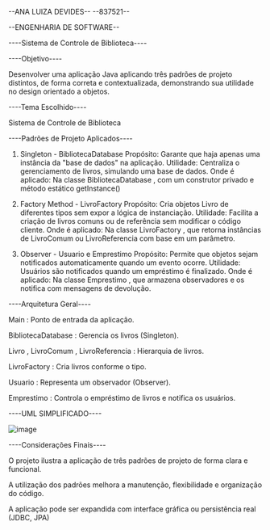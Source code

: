 --ANA LUIZA DEVIDES-- --837521--

--ENGENHARIA DE SOFTWARE--

----Sistema de Controle de Biblioteca----

----Objetivo----

Desenvolver uma aplicação Java aplicando três padrões de projeto distintos, de forma correta e
contextualizada, demonstrando sua utilidade no design orientado a objetos.

----Tema Escolhido----

Sistema de Controle de Biblioteca

----Padrões de Projeto Aplicados----

1. Singleton - BibliotecaDatabase
Propósito: Garante que haja apenas uma instância da "base de dados" na aplicação.
Utilidade: Centraliza o gerenciamento de livros, simulando uma base de dados.
Onde é aplicado: Na classe BibliotecaDatabase , com um construtor privado e método
estático getInstance()

3. Factory Method - LivroFactory
Propósito: Cria objetos Livro de diferentes tipos sem expor a lógica de instanciação.
Utilidade: Facilita a criação de livros comuns ou de referência sem modificar o código cliente.
Onde é aplicado: Na classe LivroFactory , que retorna instâncias de LivroComum ou
LivroReferencia com base em um parâmetro.

4. Observer - Usuario e Emprestimo
Propósito: Permite que objetos sejam notificados automaticamente quando um evento ocorre.
Utilidade: Usuários são notificados quando um empréstimo é finalizado.
Onde é aplicado: Na classe Emprestimo , que armazena observadores e os notifica com
mensagens de devolução.

----Arquitetura Geral----

Main : Ponto de entrada da aplicação.

BibliotecaDatabase : Gerencia os livros (Singleton).

Livro , LivroComum , LivroReferencia : Hierarquia de livros.

LivroFactory : Cria livros conforme o tipo.

Usuario : Representa um observador (Observer).

Emprestimo : Controla o empréstimo de livros e notifica os usuários.

----UML SIMPLIFICADO----

![image](https://github.com/user-attachments/assets/8e824824-fdca-4400-a7c7-5170ed4b37b6)

----Considerações Finais----
 
O projeto ilustra a aplicação de três padrões de projeto de forma clara e funcional.

A utilização dos padrões melhora a manutenção, flexibilidade e organização do código.

A aplicação pode ser expandida com interface gráfica ou persistência real (JDBC, JPA)
